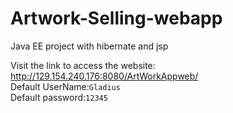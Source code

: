 # Artwork-Selling-webapp
Java EE project with hibernate and jsp

Visit the link to access the website: http://129.154.240.176:8080/ArtWorkAppweb/ <br>
Default UserName:`Gladius` <br>
Default password:`12345` <br>
